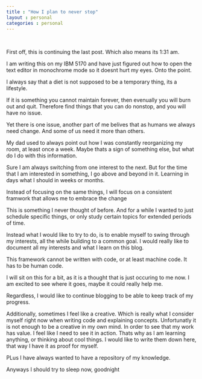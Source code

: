 ```yaml
---
title : "How I plan to never stop"
layout : personal
categories : personal
---
```

<br/>
  
First off, this is continuing the last post. Which also means its 1:31 am. 

I am writing this on my IBM 5170 and have just figured out how to open the text editor in monochrome mode so it doesnt hurt my eyes. Onto the point.

I always say that a diet is not supposed to be a temporary thing, its a lifestyle.

If it is something you cannot maintain forever, then evenually you will burn out and quit. Therefore find things that you can do nonstop, and you will have no issue.

Yet there is one issue, another part of me belives that as humans we always need change. And some of us need it more than others.

My dad used to always point out how I was constantly reorganizing my room, at least once a week. Maybe thats a sign of something else, but what do I do with this information.

Sure I am always switching from one interest to the next. But for the time that I am interested in something, I go above and beyond in it. Learning in days what I should in weeks or months. 

<a class='text-xl'>Instead of focusing on the same things, I will focus on a consistent framwork that allows me to embrace the change</a>

This is something I never thought of before. And for a while I wanted to just schedule specific things, or only study certain topics for extended periods of time.

Instead what I would like to try to do, is to enable myself to swing through my interests, all the while building to a common goal. I would really like to document all my interests and what I learn on this blog.

This framework cannot be written with code, or at least machine code. It has to be human code.

I will sit on this for a bit, as it is a thought that is just occuring to me now. I am excited to see where it goes, maybe it could really help me.

Regardless, I would like to continue blogging to be able to keep track of my progress. 

Additionally, sometimes I feel like a creative. Which is really what I consider myself right now when writing code and explaining concepts. Unfortunatly it is not enough to be a creative in my own mind. In order to see that my work has value.
I feel like I need to see it in action. Thats why as I am learning anything, or thinking about cool things. I would like to write them down here, that way I have it as proof for myself.

PLus I have always wanted to have a repository of my knowledge.

Anyways I should try to sleep now, goodnight
